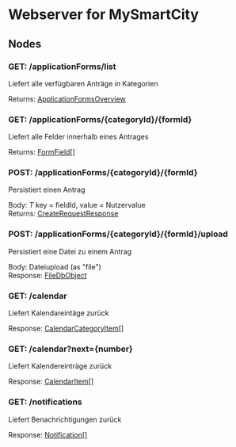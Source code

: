 # Webserver for MySmartCity
## Nodes

### GET: /applicationForms/list
Liefert alle verfügbaren Anträge in Kategorien

Returns: [ApplicationFormsOverview](./src/smart_framework/applicationForm/ApplicationFormsOverview.ts)

### GET: /applicationForms/**{categoryId}**/**{formId}**
Liefert alle Felder innerhalb eines Antrages

Returns: [FormField[]](./src/smart_framework/applicationForm/RequestField.d.ts)

### POST: /applicationForms/**{categoryId}**/**{formId}**
Persistiert einen Antrag

Body: *T* key = fieldId, value = Nutzervalue   
Returns: [CreateRequestResponse](./src/smart_framework/applicationForm/CreateRequestResponse.ts)

### POST: /applicationForms/**{categoryId}**/**{formId}**/upload
Persistiert eine Datei zu einem Antrag

Body: Dateiupload (as "file")   
Response: [FileDbObject](./src/smart_framework/applicationForm/FileDbObject.ts)

### GET: /calendar
Liefert Kalendareintäge zurück

Response: [CalendarCategoryItem[]](./src/smart_framework/cityCalendar/CalendarItemResponse.ts)

### GET: /calendar?next=**{number}**
Liefert Kalendereinträge zurück

Response: [CalendarItem[]](./src/smart_framework/cityCalendar/CalendarItem.ts)

### GET: /notifications
Liefert Benachrichtigungen zurück

Response: [Notification[]](./src/smart_framework/notifications/Notification.ts)
